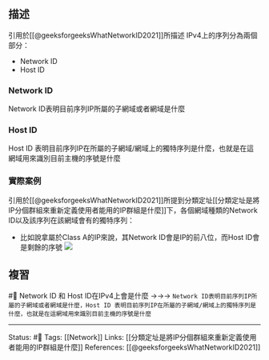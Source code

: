 

## 描述
引用於[[@geeksforgeeksWhatNetworkID2021]]所描述
IPv4上的序列分為兩個部分：
- Network ID
- Host ID

### Network ID 
Network ID表明目前序列IP所屬的子網域或者網域是什麼

### Host ID
Host ID 表明目前序列IP在所屬的子網域/網域上的獨特序列是什麼，也就是在這網域用來識別目前主機的序號是什麼

### 實際案例
引用於[[@geeksforgeeksWhatNetworkID2021]]所提到分類定址[[分類定址是將IP分個群組來重新定義使用者能用的IP群組是什麼]]下，各個網域種類的Network ID以及該序列在該網域會有的獨特序列：
- 比如說拿屬於Class A的IP來說，其Network ID會是IP的前八位，而Host ID會是剩餘的序號
![](https://media.geeksforgeeks.org/wp-content/uploads/20211030221518/hostandnetid.png)


## 複習
#🧠 Network ID 和 Host ID在IPv4上會是什麼 ->->-> `Network ID表明目前序列IP所屬的子網域或者網域是什麼，Host ID 表明目前序列IP在所屬的子網域/網域上的獨特序列是什麼，也就是在這網域用來識別目前主機的序號是什麼`
<!--SR:!2022-09-14,73,250-->


---
Status: #🌱 
Tags:
[[Network]]
Links:
[[分類定址是將IP分個群組來重新定義使用者能用的IP群組是什麼]]
References:
[[@geeksforgeeksWhatNetworkID2021]]